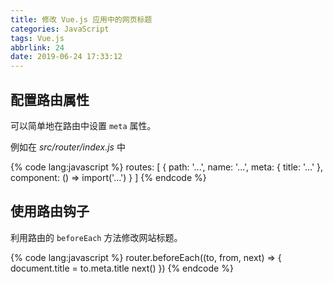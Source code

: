 ```yaml
---
title: 修改 Vue.js 应用中的网页标题
categories: JavaScript
tags: Vue.js
abbrlink: 24
date: 2019-06-24 17:33:12
---
```

## 配置路由属性

可以简单地在路由中设置 `meta` 属性。

例如在 *src/router/index.js* 中

{% code lang:javascript %}
routes: [
    {
        path: '...',
        name: '...',
        meta: { title: '...' },
        component: () => import('...')
    }
]
{% endcode %}

## 使用路由钩子

利用路由的 `beforeEach` 方法修改网站标题。

{% code lang:javascript %}
router.beforeEach((to, from, next) => {
    document.title = to.meta.title
    next()
})
{% endcode %}
